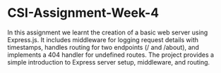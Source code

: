# CSI-Assignment-Week-4
In this assignment we learnt the creation of a basic web server using Express.js. It includes middleware for logging request details with timestamps, handles routing for two endpoints (/ and /about), and implements a 404 handler for undefined routes. The project provides a simple introduction to Express server setup, middleware, and routing.
